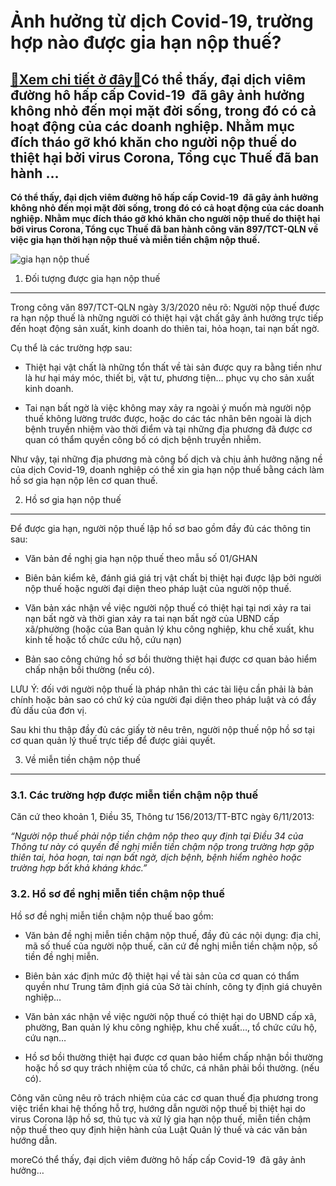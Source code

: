 Ảnh hưởng từ dịch Covid-19, trường hợp nào được gia hạn nộp thuế?
=================================================================

[:gift:Xem chi tiết ở đây:gift:](https://hddtvn.com/anh-huong-tu-dich-covid-19-truong-hop-nao-duoc-gia-han-nop-thue/)Có thể thấy, đại dịch viêm đường hô hấp cấp Covid-19  đã gây ảnh hưởng không nhỏ đến mọi mặt đời sống, trong đó có cả hoạt động của các doanh nghiệp. Nhằm mục đích tháo gỡ khó khăn cho người nộp thuế do thiệt hại bởi virus Corona, Tổng cục Thuế đã ban hành …
------------------------------------------------------------------------------------------------------------------------------------------------------------------------------------------------------------------------------------------------------------------

**Có thể thấy, đại dịch viêm đường hô hấp cấp Covid-19  đã gây ảnh hưởng không nhỏ đến mọi mặt đời sống, trong đó có cả hoạt động của các doanh nghiệp. Nhằm mục đích tháo gỡ khó khăn cho người nộp thuế do thiệt hại bởi virus Corona, Tổng cục Thuế đã ban hành công văn 897/TCT-QLN về việc gia hạn thời hạn nộp thuế và miễn tiền chậm nộp thuế.**


![gia hạn nộp thuế](https://hddtvn.com/wp-content/uploads/2021/01/5228b39cbe8fcb7d9220257673b62702.jpg)


1. Đối tượng được gia hạn nộp thuế
----------------------------------


Trong công văn 897/TCT-QLN ngày 3/3/2020 nêu rõ: Người nộp thuế được ra hạn nộp thuế là những người có thiệt hại vật chất gây ảnh hưởng trực tiếp đến hoạt động sản xuất, kinh doanh do thiên tai, hỏa hoạn, tai nạn bất ngờ.


Cụ thể là các trường hợp sau:




* Thiệt hại vật chất là những tổn thất về tài sản được quy ra bằng tiền như là hư hại máy móc, thiết bị, vật tư, phương tiện… phục vụ cho sản xuất kinh doanh.

* Tai nạn bất ngờ là việc không may xảy ra ngoài ý muốn mà người nộp thuế không lường trước được, hoặc do các tác nhân bên ngoài là dịch bệnh truyền nhiệm vào thời điểm và tại những địa phương đã được cơ quan có thẩm quyền công bố có dịch bệnh truyền nhiễm.



Như vậy, tại những địa phương mà công bố dịch và chịu ảnh hưởng nặng nề của dịch Covid-19, doanh nghiệp có thể xin gia hạn nộp thuế bằng cách làm hồ sơ gia hạn nộp lên cơ quan thuế.


2. Hồ sơ gia hạn nộp thuế
-------------------------


Để được gia hạn, người nộp thuế lập hồ sơ bao gồm đầy đủ các thông tin sau:




* Văn bản đề nghị gia hạn nộp thuế theo mẫu số 01/GHAN

* Biên bản kiểm kê, đánh giá giá trị vật chất bị thiệt hại được lập bởi người nộp thuế hoặc người đại diện theo pháp luật của người nộp thuế.

* Văn bản xác nhận về việc người nộp thuế có thiệt hại tại nơi xảy ra tai nạn bất ngờ và thời gian xảy ra tai nạn bất ngờ của UBND cấp xã/phường (hoặc của Ban quản lý khu công nghiệp, khu chế xuất, khu kinh tế hoặc tổ chức cứu hộ, cứu nạn)

* Bản sao công chứng hồ sơ bồi thường thiệt hại được cơ quan bảo hiểm chấp nhận bồi thường (nếu có).



LƯU Ý: đối với người nộp thuế là pháp nhân thì các tài liệu cần phải là bản chính hoặc bản sao có chứ ký của người đại diện theo pháp luật và có đầy đủ dấu của đơn vị.


Sau khi thu thập đầy đủ các giấy tờ nêu trên, người nộp thuế nộp hồ sơ tại cơ quan quản lý thuế trực tiếp để được giải quyết.


3. Về miễn tiền chậm nộp thuế
-----------------------------


### 3.1. Các trường hợp được miễn tiền chậm nộp thuế


Căn cứ theo khoản 1, Điều 35, Thông tư 156/2013/TT-BTC ngày 6/11/2013:


*“Người nộp thuế phải nộp tiền chậm nộp theo quy định tại Điều 34 của Thông tư này có quyền đề nghị miễn tiền chậm nộp trong trường hợp gặp thiên tai, hỏa hoạn, tai nạn bất ngờ, dịch bệnh, bệnh hiểm nghèo hoặc trường hợp bất khả kháng khác.”*


### 3.2. Hồ sơ đề nghị miễn tiền chậm nộp thuế


Hồ sơ đề nghị miễn tiền chậm nộp thuế bao gồm:




* Văn bản đề nghị miễn tiền chậm nộp thuế, đầy đủ các nội dụng: địa chỉ, mã số thuế của người nộp thuế, căn cứ đề nghị miễn tiền chậm nộp, số tiền đề nghị miễn.

* Biên bản xác định mức độ thiệt hại về tài sản của cơ quan có thẩm quyền như Trung tâm định giá của Sở tài chính, công ty định giá chuyên nghiệp…

* Văn bản xác nhận về việc người nộp thuế có thiệt hại do UBND cấp xã, phường, Ban quản lý khu công nghiệp, khu chế xuất…, tổ chức cứu hộ, cứu nạn…

* Hồ sơ bồi thường thiệt hại được cơ quan bảo hiểm chấp nhận bồi thường hoặc hồ sơ quy trách nhiệm của tổ chức, cá nhân phải bồi thường. (nếu có).



Công văn cũng nêu rõ trách nhiệm của các cơ quan thuế địa phương trong việc triển khai hệ thống hỗ trợ, hướng dẫn người nộp thuế bị thiệt hại do virus Corona lập hồ sơ, thủ tục và xử lý gia hạn nộp thuế, miễn tiền chậm nộp thuế theo quy định hiện hành của Luật Quản lý thuế và các văn bản hướng dẫn.



moreCó thể thấy, đại dịch viêm đường hô hấp cấp Covid-19  đã gây ảnh hưởng…

